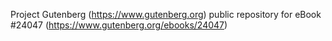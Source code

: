 Project Gutenberg (https://www.gutenberg.org) public repository for eBook #24047 (https://www.gutenberg.org/ebooks/24047)
